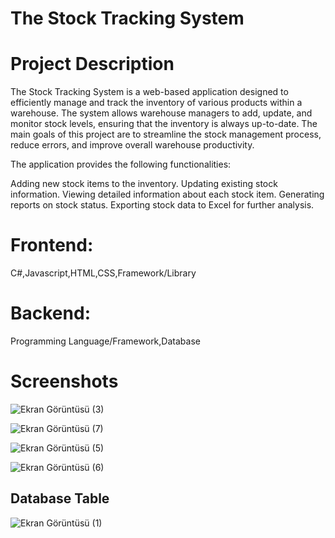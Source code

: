 <h1>The Stock Tracking System</h1>

<h1>Project Description</h1>

The Stock Tracking System is a web-based application designed to efficiently manage and track the inventory of various products within a warehouse. The system allows warehouse managers to add, update, and monitor stock levels, ensuring that the inventory is always up-to-date. The main goals of this project are to streamline the stock management process, reduce errors, and improve overall warehouse productivity.

The application provides the following functionalities:

Adding new stock items to the inventory.
Updating existing stock information.
Viewing detailed information about each stock item.
Generating reports on stock status.
Exporting stock data to Excel for further analysis.

<h1>Frontend:</h1>
C#,Javascript,HTML,CSS,Framework/Library



<h1>Backend:</h1>
  Programming Language/Framework,Database




<h1>Screenshots</h1>

![Ekran Görüntüsü (3)](https://github.com/user-attachments/assets/6830aea7-d0a3-4484-8b7f-aa9db500287b)


![Ekran Görüntüsü (7)](https://github.com/user-attachments/assets/e91c92d9-3bd7-4e58-b7d5-a6d390fd87aa)


![Ekran Görüntüsü (5)](https://github.com/user-attachments/assets/b71f6799-19d0-460c-9dd1-3f2703091f8e)


![Ekran Görüntüsü (6)](https://github.com/user-attachments/assets/8745e227-ab05-4ebb-a991-69dd6dce176c)


<h2>Database Table</h2>


![Ekran Görüntüsü (1)](https://github.com/user-attachments/assets/d54f6744-b647-488d-9795-48e3190e5689)
